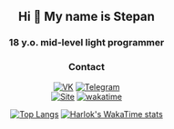 <div align="center">
  
## Hi 👋 My name is Stepan
### 18 y.o. mid-level light programmer

### Contact
[![VK](https://img.shields.io/badge/-VK-0077FF?style=for-the-badge&logo=vk&logoColor=FFFFFF)](https://vk.com/evangelion1995)
[![Telegram](https://img.shields.io/badge/-telegram-2199d4?style=for-the-badge&logo=telegram&logoColor=FFFFFF)](https://t.me/thetraextra) <br>
[![Site](https://img.shields.io/badge/My%20Site-red?style=flat-square)](https://mamashin.site/)
[![wakatime](https://wakatime.com/badge/user/018ceb8b-81bd-410f-921e-00d9ff955328.svg)](https://wakatime.com/@018ceb8b-81bd-410f-921e-00d9ff955328)




[![Top Langs](https://github-readme-stats.vercel.app/api/top-langs/?username=SMamashin&layout=donut-vertical)](https://github.com/SMamashin/github-readme-stats)
[![Harlok's WakaTime stats](https://github-readme-stats.vercel.app/api/wakatime?username=SMamashin)](https://github.com/SMamashin/github-readme-stats)

</div>
